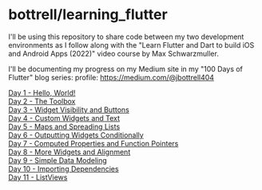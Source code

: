 # bottrell/learning_flutter

I'll be using this repository to share code between my two development environments as I follow along with the "Learn Flutter and Dart to build iOS and Android Apps (2022)" video course by Max Schwarzmuller. 

I'll be documenting my progress on my Medium site in my "100 Days of Flutter" blog series:
profile: https://medium.com/@jbottrell404

[Day 1 - Hello, World!](https://medium.com/@jbottrell404/100-days-of-flutter-day-1-hello-world-83e13bcc6)  
[Day 2 - The Toolbox](https://medium.com/@jbottrell404/100-days-of-flutter-day-2-the-toolbox-f1d0b46b94bb)  
[Day 3 - Widget Visibility and Buttons](https://medium.com/@jbottrell404/100-days-of-flutter-day-3-widget-visibility-and-elevatedbutton-3f7055e59d3d)  
[Day 4 - Custom Widgets and Text](https://medium.com/@jbottrell404/100-days-of-flutter-day-4-custom-widgets-and-text-60a1f360633b)  
[Day 5 - Maps and Spreading Lists](https://medium.com/@jbottrell404/100-days-of-flutter-day-5-maps-and-spreading-lists-d93f68c1d370)  
[Day 6 - Outputting Widgets Conditionally](https://medium.com/@jbottrell404/100-days-of-flutter-day-6-outputting-widgets-conditionally-4910efb0bb4e)\
[Day 7 - Computed Properties and Function Pointers](https://medium.com/@jbottrell404/100-days-of-flutter-day-7-computed-properties-and-function-pointers-33ba411721c)\
[Day 8 - More Widgets and Alignment](https://medium.com/@jbottrell404/100-days-of-flutter-day-8-more-widgets-and-axisalignment-7873bca86bd5)\
[Day 9 - Simple Data Modeling](https://medium.com/@jbottrell404/100-days-of-flutter-day-9-simple-data-modeling-399b715f887a)\
[Day 10 - Importing Dependencies](https://medium.com/@jbottrell404/100-days-of-flutter-day-10-importing-dependencies-7eefdd022b9a)\
[Day 11 - ListViews](https://medium.com/@jbottrell404/100-days-of-flutter-day-11-working-with-listviews-7d01954bcd32)
